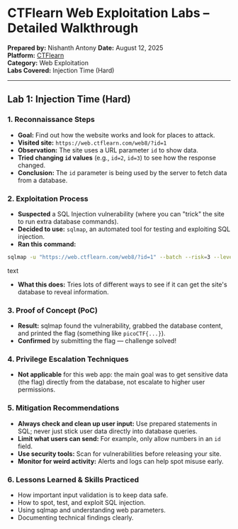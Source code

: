 # CTFlearn Web Exploitation Labs – Detailed Walkthrough

**Prepared by:** Nishanth Antony
**Date:** August 12, 2025  
**Platform:** [CTFlearn](https://ctflearn.com)  
**Category:** Web Exploitation  
**Labs Covered:** Injection Time (Hard)

---

## Lab 1: Injection Time (Hard)

### 1. Reconnaissance Steps

- **Goal:** Find out how the website works and look for places to attack.
- **Visited site:** `https://web.ctflearn.com/web8/?id=1`
- **Observation:** The site uses a URL parameter `id` to show data.
- **Tried changing `id` values** (e.g., `id=2`, `id=3`) to see how the response changed.
- **Conclusion:** The `id` parameter is being used by the server to fetch data from a database.

### 2. Exploitation Process

- **Suspected** a SQL Injection vulnerability (where you can "trick" the site to run extra database commands).
- **Decided to use:** `sqlmap`, an automated tool for testing and exploiting SQL injection.
- **Ran this command:**

```bash
sqlmap -u "https://web.ctflearn.com/web8/?id=1" --batch --risk=3 --level=5 --dump
```

text
- **What this does:** Tries lots of different ways to see if it can get the site's database to reveal information.

### 3. Proof of Concept (PoC)

- **Result:** sqlmap found the vulnerability, grabbed the database content, and printed the flag (something like `picoCTF{...}`).
- **Confirmed** by submitting the flag — challenge solved!

### 4. Privilege Escalation Techniques

- **Not applicable** for this web app: the main goal was to get sensitive data (the flag) directly from the database, not escalate to higher user permissions.

### 5. Mitigation Recommendations

- **Always check and clean up user input:** Use prepared statements in SQL; never just stick user data directly into database queries.
- **Limit what users can send:** For example, only allow numbers in an `id` field.
- **Use security tools:** Scan for vulnerabilities before releasing your site.
- **Monitor for weird activity:** Alerts and logs can help spot misuse early.

### 6. Lessons Learned & Skills Practiced

- How important input validation is to keep data safe.
- How to spot, test, and exploit SQL injection.
- Using sqlmap and understanding web parameters.
- Documenting technical findings clearly.
